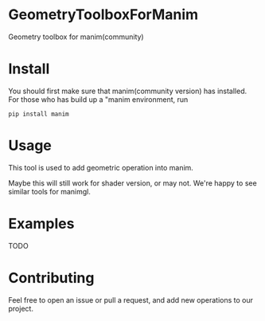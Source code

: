 # GeometryToolboxForManim
Geometry toolbox for manim(community)
# Install
You should first make sure that manim(community version) has installed. For those who has build up a "manim environment, run

```
pip install manim
```

# Usage
This tool is used to add geometric operation into manim.

Maybe this will still work for shader version, or may not. We're happy to see similar tools for manimgl.
# Examples
TODO
# Contributing
Feel free to open an issue or pull a request, and add new operations to our project.
